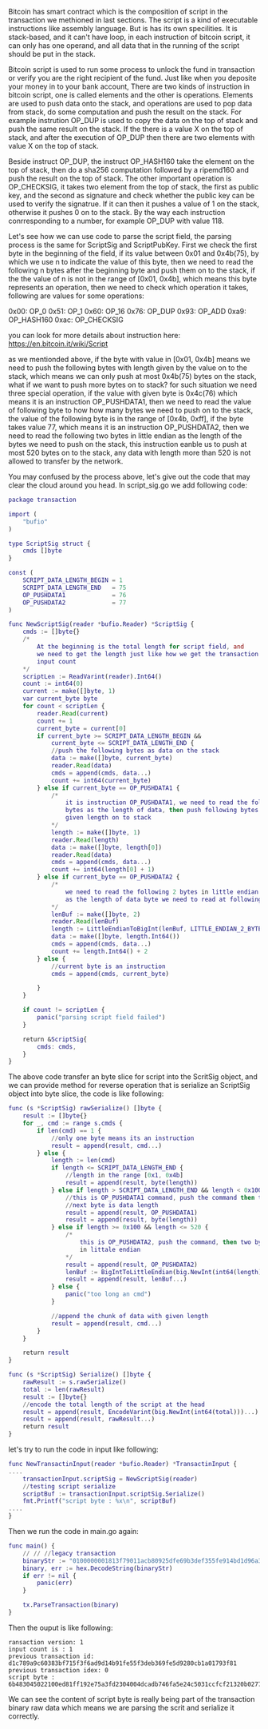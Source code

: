Bitcoin has smart contract which is the composition of script in the transaction we methioned in last sections. The script is a kind of executable instructions like assembly language.
But is has its own specilities. It is stack-based, and it can't have loop, in each instruction of bitcoin script, it can only has one operand, and all data that in the running of the
script should be put in the stack.

Bitcoin script is used to run some process to unlock the fund in transaction or verify you are the right recipient of the fund. Just like when you deposite your money in to your bank
account, There are two kinds of instruction in bitcoin script, one is called elements and the other is operations. Elements are used to push data onto the stack, and operations are used
to pop data from stack, do some computation and push the result on the stack. For example instrution OP_DUP is used to copy the data on the top of stack and push the same result on the 
stack. If the there is a value X on the top of stack, and after the execution of OP_DUP then there are two elements with value X on the top of stack.

Beside instruct OP_DUP, the instruct OP_HASH160 take the element on the top of stack, then do a sha256 computation followed by a ripemd160 and push the result on the top of stack. The other
important operation is OP_CHECKSIG, it takes two element from the top of stack, the first as public key, and the second as signature and check whether the public key can be used to verify the
signatrue. If it can then it pushes a value of 1 on the stack, otherwise it pushes 0 on to the stack. By the way each instruction conrresponding to a number, for example OP_DUP with value 118.

Let's see how we can use code to parse the script field, the parsing process is the same for ScriptSig and ScriptPubKey. First we check the first byte in the beginning of the field, if its value 
between 0x01 and 0x4b(75), by which we use n to indicate the value of this byte, then we need to read the following n bytes after the beginning byte and push them on to the stack, 
if the the value of n is not in the range of [0x01, 0x4b], which means this byte represents an operation, then we need to check which operation it takes, following are values for some operations:

0x00: OP_0
0x51: OP_1
0x60: OP_16
0x76: OP_DUP
0x93: OP_ADD
0xa9: OP_HASH160
0xac: OP_CHECKSIG

you can look for more details about instruction here: https://en.bitcoin.it/wiki/Script

as we mentionded above, if the byte with value in [0x01, 0x4b] means we need to push the following bytes with length given by the value on to the stack, which means we can only push at most 0x4b(75) bytes
on the stack, what if we want to push more bytes on to stack? for such situation we need three special operation, if the value with given byte is 0x4c(76) which means it is an instruction OP_PUSHDATA1,
then we need to read the value of following byte to how how many bytes we need to push on to the stack, the value of the following byte is in the range of [0x4b, 0xff], if the byte takes value 77, which means
it is an instruction OP_PUSHDATA2, then we need to read the following two bytes in little endian as the length of the bytes we need to push on the stack, 
this instruction eanble us to push at most 520 bytes on to the stack, any data with length more than 520 is not allowed to transfer by the network. 

You may confused by the process above, let's give out the code that may clear the cloud around you head. In script_sig.go we add following code:
```g
package transaction

import (
	"bufio"
)

type ScriptSig struct {
	cmds []byte
}

const (
	SCRIPT_DATA_LENGTH_BEGIN = 1
	SCRIPT_DATA_LENGTH_END   = 75
	OP_PUSHDATA1             = 76
	OP_PUSHDATA2             = 77
)

func NewScriptSig(reader *bufio.Reader) *ScriptSig {
	cmds := []byte{}
	/*
		At the beginning is the total length for script field, and
		we need to get the length just like how we get the transaction
		input count
	*/
	scriptLen := ReadVarint(reader).Int64()
	count := int64(0)
	current := make([]byte, 1)
	var current_byte byte
	for count < scriptLen {
		reader.Read(current)
		count += 1
		current_byte = current[0]
		if current_byte >= SCRIPT_DATA_LENGTH_BEGIN &&
			current_byte <= SCRIPT_DATA_LENGTH_END {
			//push the following bytes as data on the stack
			data := make([]byte, current_byte)
			reader.Read(data)
			cmds = append(cmds, data...)
			count += int64(current_byte)
		} else if current_byte == OP_PUSHDATA1 {
			/*
				it is instruction OP_PUSHDATA1, we need to read the following
				bytes as the length of data, then push following bytes with
				given length on to stack
			*/
			length := make([]byte, 1)
			reader.Read(length)
			data := make([]byte, length[0])
			reader.Read(data)
			cmds = append(cmds, data...)
			count += int64(length[0] + 1)
		} else if current_byte == OP_PUSHDATA2 {
			/*
				we need to read the following 2 bytes in little endian
				as the length of data byte we need to read at following
			*/
			lenBuf := make([]byte, 2)
			reader.Read(lenBuf)
			length := LittleEndianToBigInt(lenBuf, LITTLE_ENDIAN_2_BYTES)
			data := make([]byte, length.Int64())
			cmds = append(cmds, data...)
			count += length.Int64() + 2
		} else {
			//current byte is an instruction
			cmds = append(cmds, current_byte)

		}
	}

	if count != scriptLen {
		panic("parsing script field failed")
	}

	return &ScriptSig{
		cmds: cmds,
	}
}

```

The above code transfer an byte slice for script into the ScritSig object, and we can provide method for reverse operation that is serialize an ScriptSig object into byte slice,
the code is like following:
```g
func (s *ScriptSig) rawSerialize() []byte {
	result := []byte{}
	for _, cmd := range s.cmds {
		if len(cmd) == 1 {
			//only one byte means its an instruction
			result = append(result, cmd...)
		} else {
			length := len(cmd)
			if length <= SCRIPT_DATA_LENGTH_END {
				//length in the range [0x1, 0x4b]
				result = append(result, byte(length))
			} else if length > SCRIPT_DATA_LENGTH_END && length < 0x100 {
				//this is OP_PUSHDATA1 command, push the command then the
				//next byte is data length
				result = append(result, OP_PUSHDATA1)
				result = append(result, byte(length))
			} else if length >= 0x100 && length <= 520 {
				/*
					this is OP_PUSHDATA2, push the command, then two bytes length
					in littale endian
				*/
				result = append(result, OP_PUSHDATA2)
				lenBuf := BigIntToLittleEndian(big.NewInt(int64(length)), LITTLE_ENDIAN_2_BYTES)
				result = append(result, lenBuf...)
			} else {
				panic("too long an cmd")
			}

			//append the chunk of data with given length
			result = append(result, cmd...)
		}
	}

	return result
}

func (s *ScriptSig) Serialize() []byte {
	rawResult := s.rawSerialize()
	total := len(rawResult)
	result := []byte{}
	//encode the total length of the script at the head
	result = append(result, EncodeVarint(big.NewInt(int64(total)))...)
	result = append(result, rawResult...)
	return result
}

```
let's try to run the code in input like following:
```g
func NewTransactinInput(reader *bufio.Reader) *TransactinInput {
....
    transactionInput.scriptSig = NewScriptSig(reader)
    //testing script serialize
    scriptBuf := transactionInput.scriptSig.Serialize()
    fmt.Printf("script byte : %x\n", scriptBuf)
....
}

```

Then we run the code in main.go again:
```g
func main() {
	// // //legacy transaction
	binaryStr := "0100000001813f79011acb80925dfe69b3def355fe914bd1d96a3f5f71bf8303c6a989c7d1000000006b483045022100ed81ff192e75a3fd2304004dcadb746fa5e24c5031ccfcf21320b0277457c98f02207a986d955c6e0cb35d446a89d3f56100f4d7f67801c31967743a9c8e10615bed01210349fc4e631e3624a545de3f89f5d8684c7b8138bd94bdd531d2e213bf016b278afeffffff02a135ef01000000001976a914bc3b654dca7e56b04dca18f2566cdaf02e8d9ada88ac99c39800000000001976a9141c4bc762dd5423e332166702cb75f40df79fea1288ac19430600"
	binary, err := hex.DecodeString(binaryStr)
	if err != nil {
		panic(err)
	}

	tx.ParseTransaction(binary)
}
```
Then the ouput is like following:
```
ransaction version: 1
input count is : 1
previous transaction id: d1c789a9c60383bf715f3f6ad9d14b91fe55f3deb369fe5d9280cb1a01793f81
previous transaction idex: 0
script byte : 6b483045022100ed81ff192e75a3fd2304004dcadb746fa5e24c5031ccfcf21320b0277457c98f02207a986d955c6e0cb35d446a89d3f56100f4d7f67801c31967743a9c8e10615bed01210349fc4e631e3624a545de3f89f5d8684c7b8138bd94bdd531d2e213bf016b278a

```
We can see the content of script byte is really being part of the transaction binary raw data which means we are parsing the scrit and serialize it correctly.








